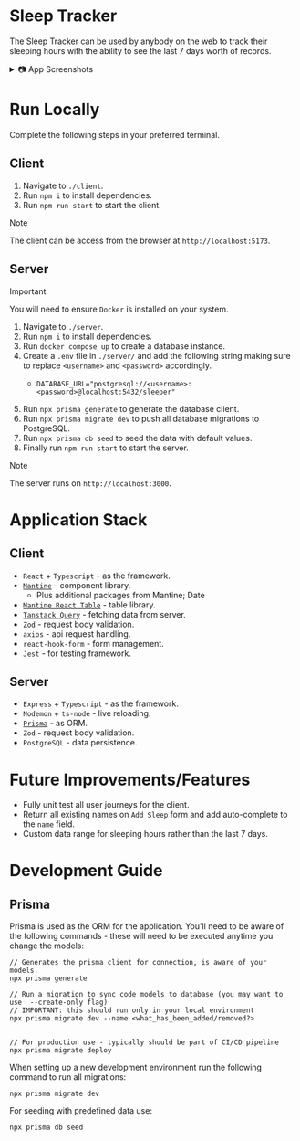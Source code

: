 # Sleep Tracker
The Sleep Tracker can be used by anybody on the web to track their sleeping hours with the ability to see the last 7 days worth of records.

<details>

<summary>📷 App Screenshots</summary>

## Dashboard
<p align="center">
  <img width="750px" src="https://github.com/user-attachments/assets/d9743d3d-c436-4872-bdb9-63e9e6a59799" />
</p>

## Recent Sleep Recordings for User
<p align="center">
  <img width="750px" src="https://github.com/user-attachments/assets/b3d3e7d1-b18f-42fb-98a4-f9102475428f" />
</p>

## Add Sleep Recording
<p align="center">
  <img width="750px" src="https://github.com/user-attachments/assets/1716aa12-b9b6-4328-9b64-f58794742d62" />

</p>

</details>

# Run Locally

Complete the following steps in your preferred terminal.

## Client

1. Navigate to `./client`.
2. Run `npm i` to install dependencies.
3. Run `npm run start` to start the client.

> [!NOTE]  
> The client can be access from the browser at `http://localhost:5173`.

## Server

> [!IMPORTANT]  
> You will need to ensure `Docker` is installed on your system.

1. Navigate to `./server`.
2. Run `npm i` to install dependencies.
3. Run `docker compose up` to create a database instance.
4. Create a `.env` file in `./server/` and add the following string making sure to replace `<username>` and `<password>` accordingly.
   - ```
     DATABASE_URL="postgresql://<username>:<password>@localhost:5432/sleeper"
     ```
6. Run `npx prisma generate` to generate the database client.
7. Run `npx prisma migrate dev` to push all database migrations to PostgreSQL.
8. Run `npx prisma db seed` to seed the data with default values.
9. Finally run `npm run start` to start the server.

> [!NOTE]  
> The server runs on `http://localhost:3000`.

# Application Stack

## Client

- `React` + `Typescript` - as the framework.
- [`Mantine`](https://mantine.dev/) - component library.
  - Plus additional packages from Mantine; Date
- [`Mantine React Table`]() - table library.
- [`Tanstack Query`](https://tanstack.com/query/latest) - fetching data from server.
- `Zod` - request body validation.
- `axios` - api request handling.
- `react-hook-form` - form management.
- `Jest` - for testing framework.

## Server

- `Express` + `Typescript` - as the framework.
- `Nodemon` + `ts-node` - live reloading.
- [`Prisma`](https://www.prisma.io/) - as ORM.
- `Zod` - request body validation.
- `PostgreSQL` - data persistence.

# Future Improvements/Features
- Fully unit test all user journeys for the client.
- Return all existing names on `Add Sleep` form and add auto-complete to the `name` field.
- Custom data range for sleeping hours rather than the last 7 days.

# Development Guide

## Prisma

Prisma is used as the ORM for the application. You'll need to be aware of the following commands - these will need to be executed anytime you change the models:

```
// Generates the prisma client for connection, is aware of your models.
npx prisma generate

// Run a migration to sync code models to database (you may want to use  --create-only flag)
// IMPORTANT: this should run only in your local environment
npx prisma migrate dev --name <what_has_been_added/removed?>


// For production use - typically should be part of CI/CD pipeline
npx prisma migrate deploy
```

When setting up a new development environment run the following command to run all migrations:

```
npx prisma migrate dev
```

For seeding with predefined data use:

```
npx prisma db seed
```

